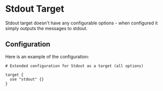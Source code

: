# Stdout Target

Stdout target doesn't have any configurable options - when configured it simply outputs the messages to stdout.
## Configuration 

Here is an example of the configuration:

```hcl
# Extended configuration for Stdout as a target (all options)

target {
  use "stdout" {}
}
```
